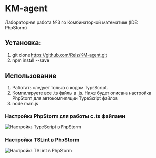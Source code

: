 # KM-agent
Лабораторная работа №3 по Комбинаторной математике (IDE: PhpStorm)

## Установка:
1.  git clone https://github.com/Relz/KM-agent.git
2.  npm install --save

## Использование
1.  Работать следует только с кодом TypeScript.
2.  Компилируете все .ts файлы в .js. Ниже будет описана настройка PhpStorm для автокомпиляции TypeScript файлов
3.  node main.js

### Настройка PhpStorm для работы с .ts файлами
![Настройка TypeScript в PhpStorm](https://pp.userapi.com/c639125/v639125357/20f97/ebw9ZfxOUaU.jpg)

### Настройка TSLint в PhpStorm
![Настройка TSLint в PhpStorm](https://pp.userapi.com/c639125/v639125357/20fbb/xDt6k2Xt_B8.jpg)
